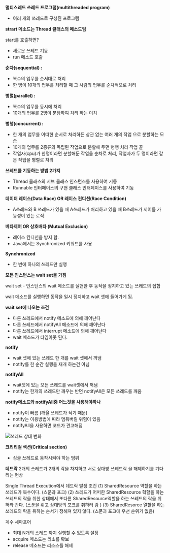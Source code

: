 **멀티스레드 쓰레드 프로그램(multithreaded program)**

- 여러 개의 쓰레드로 구성된 프로그램



**strart 메소드는  Thread 클래스의 메소드임**

start를 호출하면?

- 새로운 쓰레드 기동
- run 메소드 호출



**순차(sequential) :** 

- 복수의 업무를 순서대로 처리
- 한 명이 10개의 업무를 처리할 때 그 사람의 업무를 순차적으로 처리

**병렬(parallel) :** 

- 복수의 업무를 동시에 처리
- 10개의 업무를 2명이 분담하여 처리 하는 이치

**병행(concurrent) :** 

- 한 개의 업무를 어떠한 순서로 처리하든 상관 없는 여러 개의 작업 으로 분할하는 모습
- 10개의 업무를 2종류의 독립된 작업으로 분할해 두면 병행 처리 작업 끝
- 작업자(cpu)가 한명이라면 분할해둔 작업을 순차로 처리, 작업자가 두 명이라면 같은 작업을 병렬로 처리



**쓰레드를 기동하는 방법 2가지**

- Thread 클래스의 서브 클래스 인스턴스를 사용하여 기동
- Runnable 인터페이스의 구현 클래스 인터페이스를 사용하여 기동



**데이터 레이스(Data Race) OR 레이스 컨디션(Race Condition)**

- A쓰레드와 B 쓰레드가 있을 때 A쓰레드가 처리하고 있을 때 B쓰레드가 끼어들 가능성이 있는 로직



**베타제어 OR 상호배타 (Mutual Exclusion)**

- 레이스 컨디션을 방지 함.
- Java에서는 Synchronized 키워드를 사용



**Synchronized**

- 한 번에 하나의 쓰레드만 실행 



**모든 인스턴스는 wait set을 가짐**

wait set - 인스턴스의 wait 메소드를 실핸한 후 동작을 정지하고 있는 쓰레드의 집합

wait 메소드를 실행하면 동작을 일시 정지하고 wait 셋에 들어가게 됨.



**wait set에 나오는 조건**

- 다른 쓰레드에서 notify 메소드에 의해 깨어난다
- 다른 쓰레드에서 notifyAll 메소드에 의해 깨어난다
- 다른 쓰레드에서 interrupt 메소드에 의해 깨어난다
- wait 메소드가 타임아웃 된다.



**notify**

- wait 셋에 있는 쓰레드 한 개를 wait 셋에서 꺼냄
- notify를 한 순간 실행을 재개 하는건 아님



**notifyAll**

- wait셋에 있는 모든 쓰레드를 wait셋에서 꺼냄
- notify는 한개의 쓰레드만 깨우는 반면 notifyAll은 모든 쓰레드를 깨움



**notify메소드와 notifyAll중 어느것을 사용해야하나**

- notify이 빠름 (깨울 쓰레드가 적기 때문)
- notify는 이용방법에 따라 멈춰버릴 위험이 있음
- notifyAll을 사용하면 코드가 견고해짐



![쓰레드 상태 변화](https://t1.daumcdn.net/cfile/tistory/99BAE2335B4DBC5834)

**크리티컬 섹션(Critical section)**
- 싱글 쓰레드로 동작시켜야 하는 범위

**데드락**
2개의 쓰레드가 2개의 락을 차지하고 서로 상대방 쓰레드락 을 해제하기를 기다리는 현상

Single Thread Execution에서 데드락 발생 조건
 (1) SharedResource 역할을 하는 쓰레드가 복수이다. (스푼과 포크)
 (2) 쓰레드가 어떠한 SharedResource 혁할을 하는 쓰레드의 락을 취한 상태에서 또다른 SharedResource역할을 하는
     쓰레드의 락을 취허라 간다. (스푼을 쥐고 상대방의 포크를 취하러 감 )
 (3) SharedResorce 열할을 하는 쓰레드의 락을 취하는 순서가 정해져 있지 않다. (스푼과 포크에 우선 순위가 없음)
 

계수 세마포어
 - 최대 N개의 스레드 까지 실행할 수 있도록 설정
 - acquire 메소드는 리소를 확보
 - release 메소드는 리소스를 해제
 
 
 










